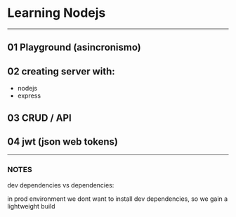 # Learning Nodejs
___

## 01 Playground (asincronismo)
## 02 creating server with:
* nodejs 
* express
## 03 CRUD / API
## 04 jwt (json web tokens)

---

### NOTES
dev dependencies vs dependencies:

in prod environment we dont want to install dev dependencies, so we gain a lightweight build 
